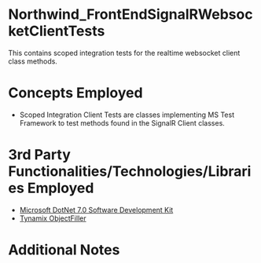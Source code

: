 # Northwind_FrontEndSignalRWebsocketClientTests
This contains scoped integration tests for the realtime websocket client class methods.
# Concepts Employed
* Scoped Integration Client Tests are classes implementing MS Test Framework to test methods found in the SignalR Client classes.
# 3rd Party Functionalities/Technologies/Libraries Employed
* [Microsoft DotNet 7.0 Software Development Kit](https://learn.microsoft.com/en-us/dotnet/csharp/)
* [Tynamix ObjectFiller](https://objectfiller.net/)
# Additional Notes
